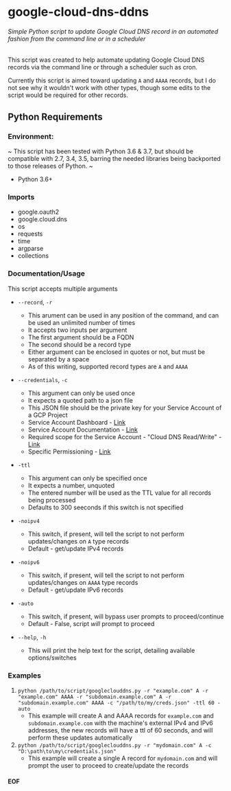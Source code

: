 # google-cloud-dns-ddns
###### Simple Python script to update Google Cloud DNS record in an automated fashion from the command line or in a scheduler

This script was created to help automate updating Google Cloud DNS records via the command line or through a scheduler such as cron.

Currently this script is aimed toward updating `A` and `AAAA` records, but I do not see why it wouldn't work with other types, though some edits to the script would be required for other records.

## Python Requirements
### Environment:
~ This script has been tested with Python 3.6 & 3.7, but should be compatible with 2.7, 3.4, 3.5, barring the needed libraries being backported to those releases of Python. ~
- Python 3.6+
### Imports
- google.oauth2
- google.cloud.dns
- os
- requests
- time
- argparse
- collections

### Documentation/Usage
This script accepts multiple arguments
- `--record`, `-r`
    - This arument can be used in any position of the command, and can be used an unlimited number of times
    - It accepts two inputs per argument
    - The first argument should be a FQDN 
    - The second should be a record type
    - Either argument can be enclosed in quotes or not, but must be separated by a space
    - As of this writing, supported record types are `A` and `AAAA`

- `--credentials`, `-c`
    - This argument can only be used once
    - It expects a quoted path to a json file
    - This JSON file should be the private key for your Service Account of a GCP Project
    - Service Account Dashboard - [Link](https://console.cloud.google.com/iam-admin/serviceaccounts/project)
    - Service Account Documentation - [Link](https://cloud.google.com/compute/docs/access/service-accounts)
    - Required scope for the Service Account - "Cloud DNS Read/Write" - [Link](https://cloud.google.com/dns/api/authorization)
    - Specific Permissioning - [Link](https://cloud.google.com/dns/access-control#permissions_and_roles)
- `-ttl`
    - This argument can only be specified once
    - It expects a number, unquoted
    - The entered number will be used as the TTL value for all records being processed
    - Defaults to 300 seeconds if this switch is not specified
- `-noipv4`
    - This switch, if present, will tell the script to not perform updates/changes on `A` type records
    - Default - get/update IPv4 records
- `-noipv6`
    - This switch, if present, will tell the script to not perform updates/changes on `AAAA` type records
    - Default - get/update IPv6 records
- `-auto`
    - This switch, if present, will bypass user prompts to proceed/continue
    - Default - False, script *will* prompt to proceed
- `--help`, `-h`
    - This will print the help text for the script, detailing available options/switches

### Examples
1. `python /path/to/script/googleclouddns.py -r "example.com" A -r "example.com" AAAA -r "subdomain.example.com" A -r "subdomain.example.com" AAAA -c "/path/to/my/creds.json" -ttl 60 -auto`
    - This example will create A and AAAA records for `example.com` and `subdomain.example.com` with the machine's external IPv4 and IPv6 addresses, the new records will have a ttl of 60 seconds, and will perform these updates automatically
2. `python /path/to/script/googleclouddns.py -r "mydomain.com" A -c "D:\path\to\my\credentials.json"`
    - This example will create a single A record for `mydomain.com` and will prompt the user to proceed to create/update the records

#### EOF
